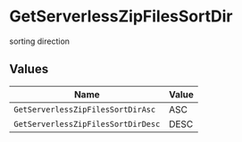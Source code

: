 # GetServerlessZipFilesSortDir

sorting direction


## Values

| Name                               | Value                              |
| ---------------------------------- | ---------------------------------- |
| `GetServerlessZipFilesSortDirAsc`  | ASC                                |
| `GetServerlessZipFilesSortDirDesc` | DESC                               |